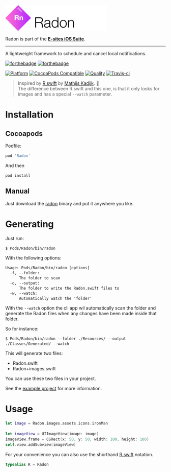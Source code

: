 ![Radon](Assets/logo.png)

Radon is part of the **[E-sites iOS Suite](https://github.com/e-sites/iOS-Suite)**.

---

A lightweight framework to schedule and cancel local notifications.

[![forthebadge](http://forthebadge.com/images/badges/made-with-swift.svg)](http://forthebadge.com) [![forthebadge](http://forthebadge.com/images/badges/built-with-swag.svg)](http://forthebadge.com)

[![Platform](https://img.shields.io/cocoapods/p/Radon.svg?style=flat)](http://cocoadocs.org/docsets/Radon)
[![CocoaPods Compatible](https://img.shields.io/cocoapods/v/Radon.svg)](http://cocoadocs.org/docsets/Radon)
[![Quality](https://apps.e-sites.nl/cocoapodsquality/Radon/badge.svg?004)](https://cocoapods.org/pods/Radon/quality)
[![Travis-ci](https://travis-ci.org/e-sites/Radon.svg?branch=master&001)](https://travis-ci.org/e-sites/Radon)

> Inspired by [R.swift](https://github.com/mac-cain13/R.swift) by [Mathijs Kadijk](https://github.com/mac-cain13). 👏   
> The difference between R.swift and this one, is that it only looks for images and has a special `--watch` parameter.

# Installation

## Cocoapods

Podfile:

```ruby
pod 'Radon'
```

And then

```
pod install
```

## Manual

Just download the [radon](https://github.com/e-sites/Radon/raw/master/bin/radon) binary and put it anywhere you like.

# Generating

Just run:

```
$ Pods/Radon/bin/radon
```

With the following options:

```
Usage: Pods/Radon/bin/radon [options]
  -f, --folder:
      The folder to scan
  -o, --output:
      The folder to write the Radon.swift files to
  -w, --watch:
      Automatically watch the 'folder'
```

With the `--watch` option the cli app wil automatically scan the folder and generate the Radon files when any changes have been made inside that folder.

So for instance:

```
$ Pods/Radon/bin/radon --folder ./Resources/ --output ./Classes/Generated/ --watch
```

This will generate two files:

- Radon.swift
- Radon+images.swift

You can use these two files in your project.

See the [example project](https://github.com/e-sites/Radon/tree/master/RadonExample) for more information.

# Usage

```swift
let image = Radon.images.assets.icons.ironMan
    
let imageView = UIImageView(image: image)
imageView.frame = CGRect(x: 50, y: 50, width: 100, height: 100)
self.view.addSubview(imageView)
```

For your convenience you can also use the shorthand [R.swift](https://github.com/mac-cain13/R.swift) notation.

```swift
typealias R = Radon
```